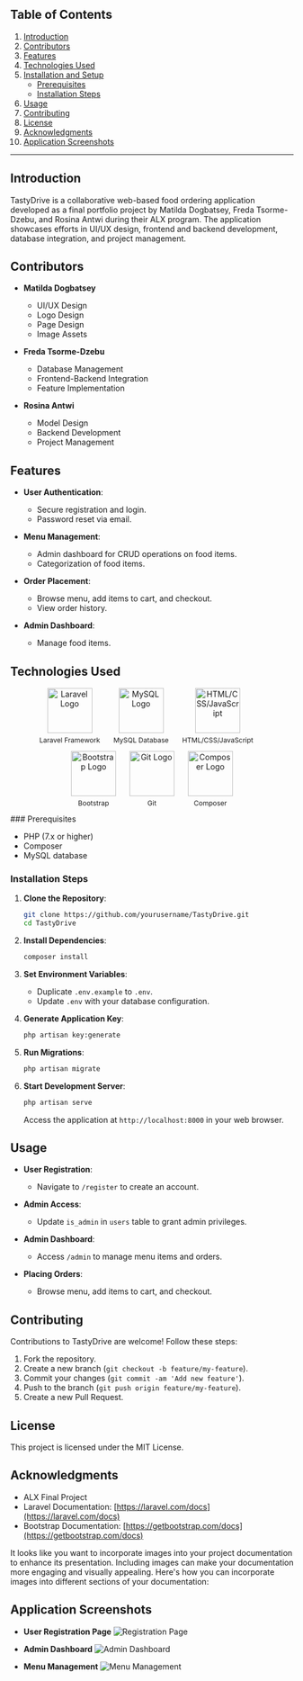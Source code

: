## Table of Contents

1. [Introduction](#introduction)
2. [Contributors](#contributors)
3. [Features](#features)
4. [Technologies Used](#technologies-used)
5. [Installation and Setup](#installation-and-setup)
   - [Prerequisites](#prerequisites)
   - [Installation Steps](#installation-steps)
6. [Usage](#usage)
7. [Contributing](#contributing)
8. [License](#license)
9. [Acknowledgments](#acknowledgments)
10. [Application Screenshots](#screenshots)

---

## Introduction <a name="introduction"></a>

TastyDrive is a collaborative web-based food ordering application developed as a final portfolio project by Matilda Dogbatsey, Freda Tsorme-Dzebu, and Rosina Antwi during their ALX program. The application showcases efforts in UI/UX design, frontend and backend development, database integration, and project management.

## Contributors <a name="contributors"></a>

- **Matilda Dogbatsey**
  - UI/UX Design
  - Logo Design
  - Page Design
  - Image Assets

- **Freda Tsorme-Dzebu**
  - Database Management
  - Frontend-Backend Integration
  - Feature Implementation

- **Rosina Antwi**
  - Model Design
  - Backend Development
  - Project Management

## Features <a name="features"></a>

- **User Authentication**:
  - Secure registration and login.
  - Password reset via email.

- **Menu Management**:
  - Admin dashboard for CRUD operations on food items.
  - Categorization of food items.

- **Order Placement**:
  - Browse menu, add items to cart, and checkout.
  - View order history.

- **Admin Dashboard**:
  - Manage food items.

## Technologies Used <a name="technologies-used"></a>

<div align="center">
<!-- Laravel Logo -->
<div style="display: inline-block; margin-right: 20px;">
  <img src="https://laravel.com/img/logomark.min.svg" alt="Laravel Logo" width="80px">
  <p style="font-size: 12px; margin-top: 5px;">Laravel Framework</p>
</div>
<!-- MySQL Logo -->
<div style="display: inline-block; margin-right: 20px;">
  <img src="https://www.mysql.com/common/logos/logo-mysql-170x115.png" alt="MySQL Logo" width="80px">
  <p style="font-size: 12px; margin-top: 5px;">MySQL Database</p>
</div>
<!-- HTML/CSS/JavaScript Logo -->
<div style="display: inline-block; margin-right: 20px;">
  <img src="https://www.w3.org/html/logo/downloads/HTML5_Logo_256.png" alt="HTML/CSS/JavaScript" width="80px">
  <p style="font-size: 12px; margin-top: 5px;">HTML/CSS/JavaScript</p>
</div>
<!-- Bootstrap Logo -->
<div style="display: inline-block; margin-right: 20px;">
  <img src="https://getbootstrap.com/docs/5.3/assets/brand/bootstrap-social-logo.png" alt="Bootstrap Logo" width="80px">
  <p style="font-size: 12px; margin-top: 5px;">Bootstrap</p>
</div>
<!-- Git Logo -->
<div style="display: inline-block; margin-right: 20px;">
  <img src="https://git-scm.com/images/logos/downloads/Git-Icon-1788C.png" alt="Git Logo" width="80px">
  <p style="font-size: 12px; margin-top: 5px;">Git</p>
</div>
<!-- Composer Logo -->
<div style="display: inline-block;">
  <img src="https://getcomposer.org/img/logo-composer-transparent.png" alt="Composer Logo" width="80px">
  <p style="font-size: 12px; margin-top: 5px;">Composer</p>
</div>
</div>
### Prerequisites <a name="prerequisites"></a>

- PHP (7.x or higher)
- Composer
- MySQL database

### Installation Steps <a name="installation-steps"></a>

1. **Clone the Repository**:
   ```bash
   git clone https://github.com/yourusername/TastyDrive.git
   cd TastyDrive
   ```

2. **Install Dependencies**:
   ```bash
   composer install
   ```

3. **Set Environment Variables**:
   - Duplicate `.env.example` to `.env`.
   - Update `.env` with your database configuration.

4. **Generate Application Key**:
   ```bash
   php artisan key:generate
   ```

5. **Run Migrations**:
   ```bash
   php artisan migrate
   ```

6. **Start Development Server**:
   ```bash
   php artisan serve
   ```

   Access the application at `http://localhost:8000` in your web browser.

## Usage <a name="usage"></a>

- **User Registration**:
  - Navigate to `/register` to create an account.

- **Admin Access**:
  - Update `is_admin` in `users` table to grant admin privileges.

- **Admin Dashboard**:
  - Access `/admin` to manage menu items and orders.

- **Placing Orders**:
  - Browse menu, add items to cart, and checkout.

## Contributing <a name="contributing"></a>

Contributions to TastyDrive are welcome! Follow these steps:

1. Fork the repository.
2. Create a new branch (`git checkout -b feature/my-feature`).
3. Commit your changes (`git commit -am 'Add new feature'`).
4. Push to the branch (`git push origin feature/my-feature`).
5. Create a new Pull Request.

## License <a name="license"></a>

This project is licensed under the MIT License.

## Acknowledgments <a name="acknowledgments"></a>

- ALX Final Project
- Laravel Documentation: [https://laravel.com/docs](https://laravel.com/docs)
- Bootstrap Documentation: [https://getbootstrap.com/docs](https://getbootstrap.com/docs)

It looks like you want to incorporate images into your project documentation to enhance its presentation. Including images can make your documentation more engaging and visually appealing. Here's how you can incorporate images into different sections of your documentation:


 ## Application Screenshots <a name="screenshots"></a>

- **User Registration Page**
  ![Registration Page](path/to/registration-screenshot.png)

- **Admin Dashboard**
  ![Admin Dashboard](path/to/admin-dashboard-screenshot.png)

- **Menu Management**
  ![Menu Management](path/to/menu-management-screenshot.png)
